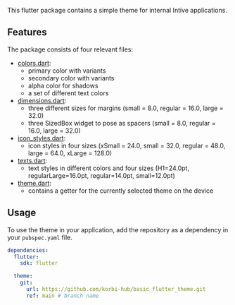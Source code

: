 <!--
This README describes the package. If you publish this package to pub.dev,
this README's contents appear on the landing page for your package.

For information about how to write a good package README, see the guide for
[writing package pages](https://dart.dev/guides/libraries/writing-package-pages).

For general information about developing packages, see the Dart guide for
[creating packages](https://dart.dev/guides/libraries/create-library-packages)
and the Flutter guide for
[developing packages and plugins](https://flutter.dev/developing-packages).
-->

This flutter package contains a simple theme for internal Intive applications.

## Features

The package consists of four relevant files:
* [colors.dart](./lib/colors.dart):
    * primary color with variants
    * secondary color with variants
    * alpha color for shadows
    * a set of different text colors
* [dimensions.dart](./lib/dimensions.dart):
    * three different sizes for margins (small = 8.0, regular = 16.0, large = 32.0)
    * three SizedBox widget to pose as spacers (small = 8.0, regular = 16.0, large = 32.0)
* [icon_styles.dart](./lib/icon_styles.dart):
    * icon styles in four sizes (xSmall = 24.0, small = 32.0, regular = 48.0, large = 64.0, xLarge = 128.0)
* [texts.dart](./lib/texts.dart):
    * text styles in different colors and four sizes (H1=24.0pt, regularLarge=16.0pt, regular=14.0pt, small=12.0pt)
* [theme.dart](./lib/theme.dart):
    * contains a getter for the currently selected theme on the device


## Usage

To use the theme in your application, add the repository as a dependency in your ```pubspec.yaml``` file.

```yaml
dependencies:
  flutter:
    sdk: flutter

  theme:
    git:
      url: https://github.com/korbi-hub/basic_flutter_theme.git
      ref: main # branch name
```
